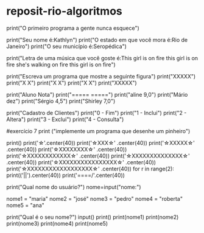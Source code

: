 # reposit-rio-algoritmos


print("O primeiro programa a gente nunca esquece")

print("Seu nome é:Kathlyn")
print("O estado em que você mora é:Rio de Janeiro")
print("O seu município é:Seropédica")


print("Letra de uma música que você goste é:This girl is on fire this girl is on fire she's walking on fire this girl is on fire")


print("Escreva um programa que mostre a seguinte figura")
print("XXXXX")
print("X   X")
print("X   X")
print("X   X")
print("XXXXX")


print("Aluno  Nota")
print("=====  =====")
print("aline   9,0")
print("Mário   dez")
print("Sérgio  4,5")
print("Shirley 7,0")


print("Cadastro de Clientes")
print("0 - Fim")
print("1 - Inclui")
print("2 - Altera")
print("3 - Exclui")
print("4 - Consulta")


#exercício 7
print ("implemente um programa que desenhe um pinheiro")

print()
print('☆'.center(40))
print('☆XXX☆' .center(40))
print('☆XXXXX☆' .center(40))
print('☆XXXXXXXX☆' .center(40))
print('☆XXXXXXXXXXXX☆' .center(40))
print('☆XXXXXXXXXXXXXX☆' .center(40))
print('☆XXXXXXXXXXXXXXXX☆' .center(40))
print('☆XXXXXXXXXXXXXXXXXX☆' .center(40))
for r in range(2):
    print(('||').center(40))
print('\====/'.center(40))


print("Qual nome do usuário?") 
nome=input("nome:")

nome1 = "maria"
nome2 = "josé"
nome3 = "pedro"
nome4 = "roberta"
nome5 = "ana"

print("Qual é o seu nome?")
input()
print()
print(nome1)
print(nome2)
print(nome3)
print(nome4)
print(nome5)




